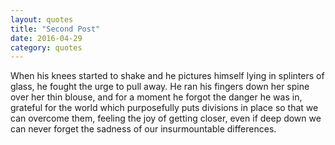 ```yaml
---
layout: quotes
title: "Second Post"
date: 2016-04-29
category: quotes
---
```




<h12>When his knees started to shake and he pictures himself lying in splinters of glass, he fought the urge to pull away. He ran his fingers down her spine over her thin blouse, and for a moment he forgot the danger he was in, grateful for the world which purposefully puts divisions in place so that we can overcome them, feeling the joy of getting closer, even if deep down we can never forget the sadness of our insurmountable differences. </h12>
